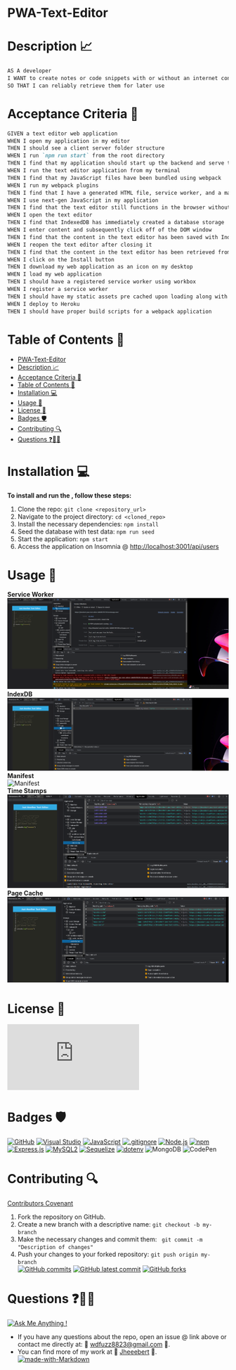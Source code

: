 # PWA-Text-Editor
# Description 📈

```md
AS A developer
I WANT to create notes or code snippets with or without an internet connection
SO THAT I can reliably retrieve them for later use
```
# Acceptance Criteria 📝

```md
GIVEN a text editor web application
WHEN I open my application in my editor
THEN I should see a client server folder structure
WHEN I run `npm run start` from the root directory
THEN I find that my application should start up the backend and serve the client
WHEN I run the text editor application from my terminal
THEN I find that my JavaScript files have been bundled using webpack
WHEN I run my webpack plugins
THEN I find that I have a generated HTML file, service worker, and a manifest file
WHEN I use next-gen JavaScript in my application
THEN I find that the text editor still functions in the browser without errors
WHEN I open the text editor
THEN I find that IndexedDB has immediately created a database storage
WHEN I enter content and subsequently click off of the DOM window
THEN I find that the content in the text editor has been saved with IndexedDB
WHEN I reopen the text editor after closing it
THEN I find that the content in the text editor has been retrieved from our IndexedDB
WHEN I click on the Install button
THEN I download my web application as an icon on my desktop
WHEN I load my web application
THEN I should have a registered service worker using workbox
WHEN I register a service worker
THEN I should have my static assets pre cached upon loading along with subsequent pages and static assets
WHEN I deploy to Heroku
THEN I should have proper build scripts for a webpack application
```

# Table of Contents 📓

- [PWA-Text-Editor](#pwa-text-editor)
- [Description 📈](#description-)
- [Acceptance Criteria 📝](#acceptance-criteria-)
- [Table of Contents 📓](#table-of-contents-)
- [Installation 💻](#installation-)
- [Usage 📎](#usage-)
- [License 📂](#license-)
- [Badges 🛡️](#badges-️)
- [Contributing 🔍](#contributing-)
- [Questions ❓📧❔](#questions-)

# Installation 💻

<strong>To install and run the , follow these steps:</strong> <br>

1. Clone the repo: `git clone <repository_url>`
1. Navigate to the project directory: `cd <cloned_repo>`
2. Install the necessary dependencies: `npm install`
3. Seed the database with test data: `npm run seed`
4. Start the application: `npm start`
5. Access the application on Insomnia @ [http://localhost:3001/api/users](http://localhost:3001/api/thoughts)

# Usage 📎


   <strong>Service Worker</strong> <br>
   ![Service Worker](/screen-shots/serviceWorkerImg.png) <br>
   <strong>IndexDB</strong> <br>
   ![IndexDB](/screen-shots/indexDbImg.png) <br>
   <strong>Manifest</strong> <br>
   ![Manifest](/screen-shots/) <br>
   <strong>Time Stamps</strong> <br>
   ![TimeStamps](/screen-shots/timeStamps.png) <br>
   <strong>Page Cache</strong> <br>
   ![PageCache](/screen-shots/pageCacheImg.png) <br>

# License 📂
[![GitHub license](https://badgen.net/github/license/Naereen/Strapdown.js)](https://github.com/Naereen/StrapDown.js/blob/master/LICENSE)
# Badges 🛡️
[![GitHub](https://img.shields.io/badge/--181717?logo=github&logoColor=ffffff)](https://github.com/)
[![Visual Studio](https://badgen.net/badge/icon/visualstudio?icon=visualstudio&label)](https://visualstudio.microsoft.com)
[![JavaScript](https://badgen.net/badge/icon/javascript?icon=javascript&label)](https://www.javascript.com/)
[![.gitignore](https://badgen.net/badge/icon/git?icon=git&label)](https://git-scm.com/doc)
[![Node.js](https://badgen.net/badge/icon/nodejs?icon=nodejs&label)](https://nodejs.org/)
[![npm](https://badgen.net/badge/icon/npm?icon=npm&label)](https://npmjs.com/)
[![Express.js](https://badgen.net/badge/icon/express?icon=express&label)](https://expressjs.com/)
[![MySQL2](https://badgen.net/badge/icon/mysql2?icon=npm&label)](https://www.npmjs.com/package/mysql2)
[![Sequelize](https://badgen.net/badge/icon/sequelize?icon=sequelize&label)](https://sequelize.org/)
[![dotenv](https://badgen.net/badge/icon/dotenv?icon=npm&label)](https://www.npmjs.com/package/dotenv)
![MongoDB](https://img.shields.io/badge/MongoDB-%234ea94b.svg?style=for-the-badge&logo=mongodb&logoColor=white)
![CodePen](https://img.shields.io/badge/Codepen-000000?style=for-the-badge&logo=codepen&logoColor=white)
# Contributing 🔍

[Contributors Covenant](https://www.contributor-covenant.org/) <br>

1. Fork the repository on GitHub.
2. Create a new branch with a descriptive name: `git checkout -b my-branch`
3. Make the necessary changes and commit them: ` git commit -m "Description of changes"`
4. Push your changes to your forked repository: `git push origin my-branch`
   <br>
   [![GitHub commits](https://badgen.net/github/commits/Jheeebert/pwa-text-editor)](https://GitHub.com/Jheeebert/pwa-text-editor/commit/)
   [![GitHub latest commit](https://badgen.net/github/last-commit/Jheeebert/pwa-text-editor)](https://GitHub.com/Jheeebert/pwa-text-editor/commit/)
   [![GitHub forks](https://img.shields.io/github/forks/Jheeebert/pwa-text-editor.svg?style=social&label=Fork&maxAge=2592000)](https://GitHub.com/Jheeebert/pwa-text-editor/network/)
   <br>
# Questions ❓📧❔

[![Ask Me Anything !](https://img.shields.io/badge/Ask%20me-anything-1abc9c.svg)](https://GitHub.com/Jheeebert/pwa-text-editor) <br>
* If you have any questions about the repo, open an issue @ link above or contact me directly at:  📧 wdfuzz8823@gmail.com 📧. <br>
* You can find more of my work at 🔖 [Jheeebert](https://github.com/Jheeebert/) 🔖. <br>
[![made-with-Markdown](https://img.shields.io/badge/Made%20with-Markdown-1f425f.svg)](http://commonmark.org)